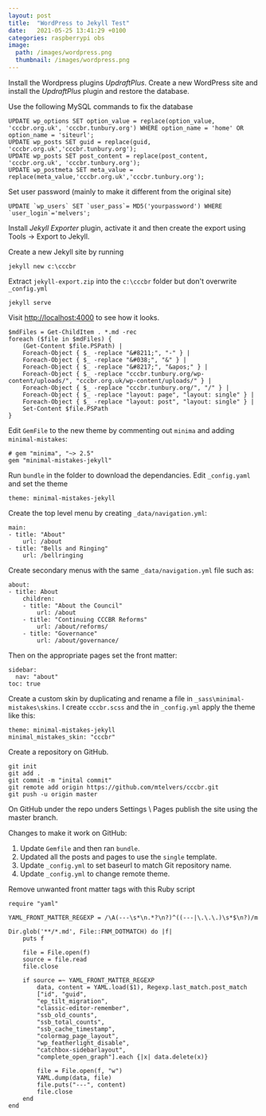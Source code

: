 ```yaml
---
layout: post
title:  "WordPress to Jekyll Test"
date:   2021-05-25 13:41:29 +0100
categories: raspberrypi obs
image:
  path: /images/wordpress.png
  thumbnail: /images/wordpress.png
---
```

Install the Wordpress plugins *UpdraftPlus*.  Create a new WordPress site and install the *UpdraftPlus* plugin and restore the database.

Use the following MySQL commands to fix the database

    UPDATE wp_options SET option_value = replace(option_value, 'cccbr.org.uk', 'cccbr.tunbury.org') WHERE option_name = 'home' OR option_name = 'siteurl';
    UPDATE wp_posts SET guid = replace(guid, 'cccbr.org.uk','cccbr.tunbury.org');
    UPDATE wp_posts SET post_content = replace(post_content, 'cccbr.org.uk', 'cccbr.tunbury.org');
    UPDATE wp_postmeta SET meta_value = replace(meta_value,'cccbr.org.uk','cccbr.tunbury.org');

Set user password (mainly to make it different from the original site)

    UPDATE `wp_users` SET `user_pass`= MD5('yourpassword') WHERE `user_login`='melvers';

Install *Jekyll Exporter* plugin, activate it and then create the export using Tools -> Export to Jekyll.

Create a new Jekyll site by running

    jekyll new c:\cccbr

Extract `jekyll-export.zip` into the `c:\cccbr` folder but don't overwrite `_config.yml`

    jekyll serve

Visit [http://localhost:4000](http://localhost:4000) to see how it looks.

    $mdFiles = Get-ChildItem . *.md -rec
    foreach ($file in $mdFiles) {
        (Get-Content $file.PSPath) |
        Foreach-Object { $_ -replace "&#8211;", "-" } |
        Foreach-Object { $_ -replace "&#038;", "&" } |
        Foreach-Object { $_ -replace "&#8217;", "&apos;" } |
        Foreach-Object { $_ -replace "cccbr.tunbury.org/wp-content/uploads/", "cccbr.org.uk/wp-content/uploads/" } |
        Foreach-Object { $_ -replace "cccbr.tunbury.org/", "/" } |
        Foreach-Object { $_ -replace "layout: page", "layout: single" } |
        Foreach-Object { $_ -replace "layout: post", "layout: single" } |
        Set-Content $file.PSPath
    }

Edit `GemFile` to the new theme by commenting out `minima` and adding `minimal-mistakes`:

    # gem "minima", "~> 2.5"
    gem "minimal-mistakes-jekyll"

Run `bundle` in the folder to download the dependancies.  Edit `_config.yaml` and set the theme

    theme: minimal-mistakes-jekyll

Create the top level menu by creating `_data/navigation.yml`:

    main:
    - title: "About"
        url: /about
    - title: "Bells and Ringing"
        url: /bellringing

Create secondary menus with the same `_data/navigation.yml` file such as:

    about:
    - title: About
        children:
        - title: "About the Council"
            url: /about
        - title: "Continuing CCCBR Reforms"
            url: /about/reforms/
        - title: "Governance"
            url: /about/governance/

Then on the appropriate pages set the front matter:

    sidebar:
      nav: "about"
    toc: true

Create a custom skin by duplicating and rename a file in `_sass\minimal-mistakes\skins`.  I create `cccbr.scss` and the in `_config.yml` apply the theme like this:

    theme: minimal-mistakes-jekyll
    minimal_mistakes_skin: "cccbr"

Create a repository on GitHub.

    git init
    git add .
    git commit -m "inital commit"
    git remote add origin https://github.com/mtelvers/cccbr.git
    git push -u origin master

On GitHub under the repo unders Settings \ Pages publish the site using the master branch.

Changes to make it work on GitHub:

1. Update `Gemfile` and then ran `bundle`.
2. Updated all the posts and pages to use the `single` template.
3. Update `_config.yml` to set baseurl to match Git repository name.
4. Update `_config.yml` to change remote theme.

Remove unwanted front matter tags with this Ruby script

    require "yaml"

    YAML_FRONT_MATTER_REGEXP = /\A(---\s*\n.*?\n?)^((---|\.\.\.)\s*$\n?)/m

    Dir.glob('**/*.md', File::FNM_DOTMATCH) do |f|
        puts f

        file = File.open(f)
        source = file.read
        file.close

        if source =~ YAML_FRONT_MATTER_REGEXP
            data, content = YAML.load($1), Regexp.last_match.post_match
            ["id", "guid",
            "ep_tilt_migration",
            "classic-editor-remember",
            "ssb_old_counts",
            "ssb_total_counts",
            "ssb_cache_timestamp",
            "colormag_page_layout",
            "wp_featherlight_disable",
            "catchbox-sidebarlayout",
            "complete_open_graph"].each {|x| data.delete(x)}

            file = File.open(f, "w")
            YAML.dump(data, file)
            file.puts("---", content)
            file.close
        end
    end

